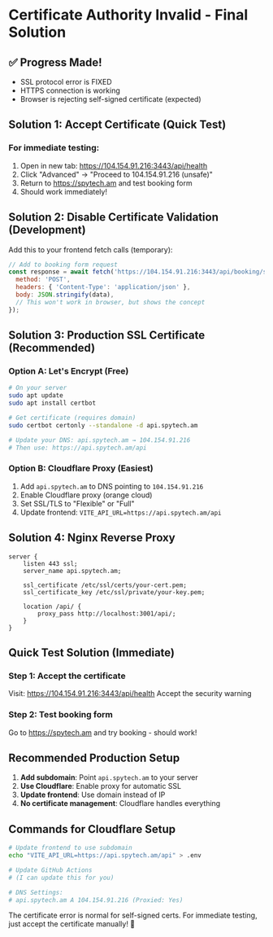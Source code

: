 # Certificate Authority Invalid - Final Solution

## ✅ Progress Made!
- SSL protocol error is FIXED
- HTTPS connection is working
- Browser is rejecting self-signed certificate (expected)

## Solution 1: Accept Certificate (Quick Test)

### For immediate testing:
1. Open in new tab: https://104.154.91.216:3443/api/health
2. Click "Advanced" → "Proceed to 104.154.91.216 (unsafe)"
3. Return to https://spytech.am and test booking form
4. Should work immediately!

## Solution 2: Disable Certificate Validation (Development)

Add this to your frontend fetch calls (temporary):

```javascript
// Add to booking form request
const response = await fetch('https://104.154.91.216:3443/api/booking/submit', {
  method: 'POST',
  headers: { 'Content-Type': 'application/json' },
  body: JSON.stringify(data),
  // This won't work in browser, but shows the concept
});
```

## Solution 3: Production SSL Certificate (Recommended)

### Option A: Let's Encrypt (Free)
```bash
# On your server
sudo apt update
sudo apt install certbot

# Get certificate (requires domain)
sudo certbot certonly --standalone -d api.spytech.am

# Update your DNS: api.spytech.am → 104.154.91.216
# Then use: https://api.spytech.am/api
```

### Option B: Cloudflare Proxy (Easiest)
1. Add `api.spytech.am` to DNS pointing to `104.154.91.216`
2. Enable Cloudflare proxy (orange cloud)
3. Set SSL/TLS to "Flexible" or "Full"
4. Update frontend: `VITE_API_URL=https://api.spytech.am/api`

## Solution 4: Nginx Reverse Proxy

```nginx
server {
    listen 443 ssl;
    server_name api.spytech.am;
    
    ssl_certificate /etc/ssl/certs/your-cert.pem;
    ssl_certificate_key /etc/ssl/private/your-key.pem;
    
    location /api/ {
        proxy_pass http://localhost:3001/api/;
    }
}
```

## Quick Test Solution (Immediate)

### Step 1: Accept the certificate
Visit: https://104.154.91.216:3443/api/health
Accept the security warning

### Step 2: Test booking form
Go to https://spytech.am and try booking - should work!

## Recommended Production Setup

1. **Add subdomain**: Point `api.spytech.am` to your server
2. **Use Cloudflare**: Enable proxy for automatic SSL
3. **Update frontend**: Use domain instead of IP
4. **No certificate management**: Cloudflare handles everything

## Commands for Cloudflare Setup

```bash
# Update frontend to use subdomain
echo "VITE_API_URL=https://api.spytech.am/api" > .env

# Update GitHub Actions
# (I can update this for you)

# DNS Settings:
# api.spytech.am A 104.154.91.216 (Proxied: Yes)
```

The certificate error is normal for self-signed certs. For immediate testing, just accept the certificate manually! 🚀
